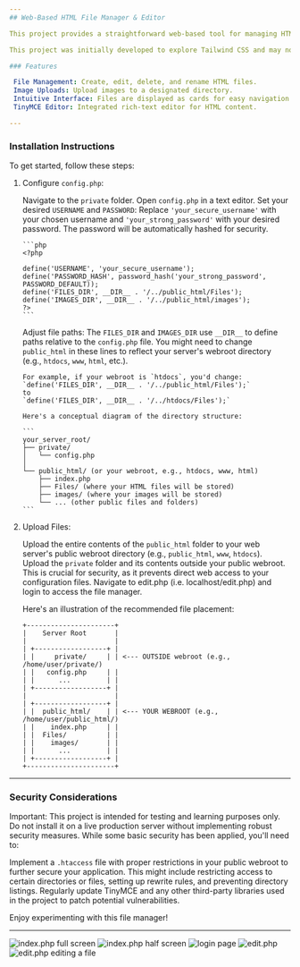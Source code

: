 ```yaml
---
## Web-Based HTML File Manager & Editor

This project provides a straightforward web-based tool for managing HTML files and images on your server. It allows you to create, edit, delete, and rename HTML files, and upload images to a specified directory. The editor used in this script is the open-source version of TinyMCE.

This project was initially developed to explore Tailwind CSS and may not be suitable for production environments. We highly recommend it for testing and learning purposes.

### Features

 File Management: Create, edit, delete, and rename HTML files.
 Image Uploads: Upload images to a designated directory.
 Intuitive Interface: Files are displayed as cards for easy navigation.
 TinyMCE Editor: Integrated rich-text editor for HTML content.

---
```


### Installation Instructions

To get started, follow these steps:

1.  Configure `config.php`:

     Navigate to the `private` folder.
     Open `config.php` in a text editor.
     Set your desired `USERNAME` and `PASSWORD`: Replace `'your_secure_username'` with your chosen username and `'your_strong_password'` with your desired password. The password will be automatically hashed for security.

        ```php
        <?php
       
        define('USERNAME', 'your_secure_username'); 
        define('PASSWORD_HASH', password_hash('your_strong_password', PASSWORD_DEFAULT)); 
        define('FILES_DIR', __DIR__ . '/../public_html/Files'); 
        define('IMAGES_DIR', __DIR__ . '/../public_html/images');
        ?>
        ```

     Adjust file paths: The `FILES_DIR` and `IMAGES_DIR` use `__DIR__` to define paths relative to the `config.php` file. You might need to change `public_html` in these lines to reflect your server's webroot directory (e.g., `htdocs`, `www`, `html`, etc.).

        For example, if your webroot is `htdocs`, you'd change:
        `define('FILES_DIR', __DIR__ . '/../public_html/Files');`
        to
        `define('FILES_DIR', __DIR__ . '/../htdocs/Files');`

        Here's a conceptual diagram of the directory structure:

        ```
        your_server_root/
        ├── private/
        │   └── config.php
        │   
        └── public_html/ (or your webroot, e.g., htdocs, www, html)
            ├── index.php
            ├── Files/ (where your HTML files will be stored)
            ├── images/ (where your images will be stored)
            └── ... (other public files and folders)
        ```

2.  Upload Files:

     Upload the entire contents of the `public_html` folder to your web server's public webroot directory (e.g., `public_html`, `www`, `htdocs`).
     Upload the `private` folder and its contents outside your public webroot. This is crucial for security, as it prevents direct web access to your configuration files.
     Navigate to edit.php (i.e. localhost/edit.php) and login to access the file manager.
    
    Here's an illustration of the recommended file placement:

    ```
    +----------------------+
    |    Server Root       |
    |                      |
    | +------------------+ |
    | |     private/     | | <--- OUTSIDE webroot (e.g., /home/user/private/)
    | |   config.php     | |
    | |      ...         | |
    | +------------------+ |
    |                      |
    | +------------------+ |
    | |  public_html/    | | <--- YOUR WEBROOT (e.g., /home/user/public_html/)
    | |    index.php     | |
    | |  Files/          | |
    | |    images/       | |
    | |      ...         | |
    | +------------------+ |
    +----------------------+
    ```

---

### Security Considerations

Important: This project is intended for testing and learning purposes only. Do not install it on a live production server without implementing robust security measures. While some basic security has been applied, you'll need to:

 Implement a `.htaccess` file with proper restrictions in your public webroot to further secure your application. This might include restricting access to certain directories or files, setting up rewrite rules, and preventing directory listings.
 Regularly update TinyMCE and any other third-party libraries used in the project to patch potential vulnerabilities.

Enjoy experimenting with this file manager!

---

![index.php full screen](https://ik.imagekit.io/umtqd7igd/files/card1.jpeg "index.php full screen")
![index.php half screen](https://ik.imagekit.io/umtqd7igd/files/card2.jpeg "index.php half screen")
![login page](https://ik.imagekit.io/umtqd7igd/files/card3.jpeg "login page")
![edit.php](https://ik.imagekit.io/umtqd7igd/files/card4.jpeg "edit.php")
![edit.php editing a file](https://ik.imagekit.io/umtqd7igd/files/card5.jpeg "edit.php editing a file")
